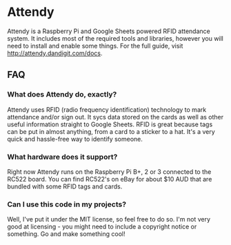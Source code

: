 # Attendy
Attendy is a Raspberry Pi and Google Sheets powered RFID attendance system. It includes most of the required tools and libraries, however you will need to install and enable some things. For the full guide, visit http://attendy.dandigit.com/docs.

## FAQ
### What does Attendy do, exactly?
Attendy uses RFID (radio frequency identification) technology to mark attendance and/or sign out. It sycs data stored on the cards as well as other useful information straight to Google Sheets. RFID is great because tags can be put in almost anything, from a card to a sticker to a hat. It's a very quick and hassle-free way to identify someone.

### What hardware does it support?
Right now Attendy runs on the Raspberry Pi B+, 2 or 3 connected to the RC522 board. You can find RC522's on eBay for about $10 AUD that are bundled with some RFID tags and cards.

### Can I use this code in my projects?
Well, I've put it under the MIT license, so feel free to do so. I'm not very good at licensing - you might need to include a copyright notice or something. Go and make something cool!
